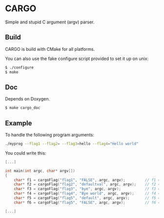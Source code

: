 CARGO
=====

Simple and stupid C argument (argv) parser.

Build
-----
CARGO is build with CMake for all platforms.

You can also use the fake configure script provided to set it up on unix:
```sh
$ ./configure
$ make
```

Doc
---
Depends on Doxygen.
```sh
$ make cargo_doc
```

Example
-------
To handle the following program arguments:
```sh
./myprog --flag1 --flag2= --flag3=hello --flag4="Hello world"
```

You could write this:
```c
[...]

int main(int argc, char* argv[])
{
    char* f1 = cargoFlag("flag1", "FALSE", argc, argv);         // f1 = "TRUE"
    char* f2 = cargoFlag("flag2", "defaultval", argc, argv);    // f2 = ""
    char* f3 = cargoFlag("flag3", "bye", argc, argv);           // f3 = "hello"
    char* f4 = cargoFlag("flag4", "Bye world", argc, argv);     // f4 = "Hello world"
    char* f5 = cargoFlag("flag5", "default", argc, argv);       // f5 = "default"
    char* f6 = cargoFlag("flag5", "FALSE", argc, argv);         // f6 = "FALSE"

[...]
```
